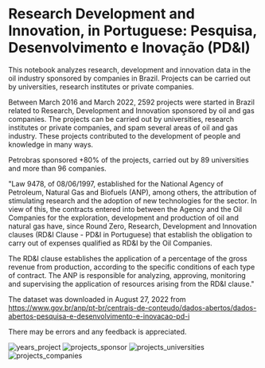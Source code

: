 # Research Development and Innovation, in Portuguese: Pesquisa, Desenvolvimento e Inovação (PD&I)

This notebook analyzes research, development and innovation data in the oil industry sponsored by companies in Brazil. Projects can be carried out by universities, research institutes or private companies.

Between March 2016 and March 2022, 2592 projects were started in Brazil related to Research, Development and Innovation sponsored by oil and gas companies. The projects can be carried out by universities, research institutes or private companies, and spam several areas of oil and gas industry. These projects contributed to the development of people and knowledge in many ways.

Petrobras sponsored +80% of the projects, carried out by 89 universities and more than 96 companies.

"Law 9478, of 08/06/1997, established for the National Agency of Petroleum, Natural Gas and Biofuels (ANP), among others, the attribution of stimulating research and the adoption of new technologies for the sector. In view of this, the contracts entered into between the Agency and the Oil Companies for the exploration, development and production of oil and natural gas have, since Round Zero, Research, Development and Innovation clauses (RD&I Clause - PD&I in Portuguese) that establish the obligation to carry out of expenses qualified as RD&I by the Oil Companies.

The RD&I clause establishes the application of a percentage of the gross revenue from production, according to the specific conditions of each type of contract. The ANP is responsible for analyzing, approving, monitoring and supervising the application of resources arising from the RD&I clause."

The dataset was downloaded in August 27, 2022 from https://www.gov.br/anp/pt-br/centrais-de-conteudo/dados-abertos/dados-abertos-pesquisa-e-desenvolvimento-e-inovacao-pd-i

There may be errors and any feedback is appreciated.

![years_project](https://user-images.githubusercontent.com/19572621/191375621-390730c5-8db9-4e58-8446-3aa85ba3124e.png)
![projects_sponsor](https://user-images.githubusercontent.com/19572621/191375618-1443465d-4789-4116-a2e9-7bc56a5d0000.png)
![projects_universities](https://user-images.githubusercontent.com/19572621/191375616-a1c520dd-fcda-405c-a8b3-89397abeecb6.png)
![projects_companies](https://user-images.githubusercontent.com/19572621/191375610-ed7e2367-04db-4c0e-b1b8-2f1cd85f4bce.png)


